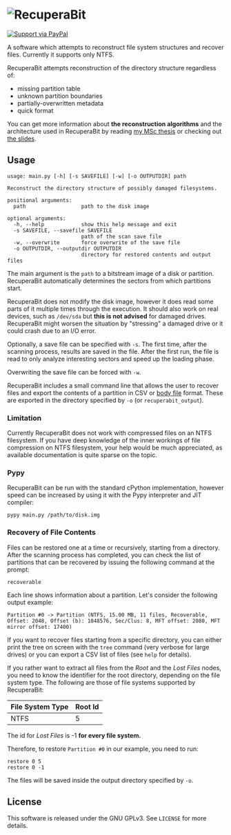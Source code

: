 

# ![RecuperaBit](http://i.imgur.com/Q6mM385.jpg)

[![Support via PayPal](https://cdn.rawgit.com/twolfson/paypal-github-button/1.0.0/dist/button.svg)](https://www.paypal.me/AndreaLazzarotto/)

A software which attempts to reconstruct file system structures and recover
files. Currently it supports only NTFS.

RecuperaBit attempts reconstruction of the directory structure regardless of:

- missing partition table
- unknown partition boundaries
- partially-overwritten metadata
- quick format

You can get more information about **the reconstruction algorithms** and the
architecture used in RecuperaBit by reading
[my MSc thesis](https://www.scribd.com/doc/309337813/) or checking out [the
slides](http://www.slideshare.net/TheLazza/recuperabit-forensic-file-system-reconstruction-given-partially-corrupted-metadata).

## Usage

    usage: main.py [-h] [-s SAVEFILE] [-w] [-o OUTPUTDIR] path

    Reconstruct the directory structure of possibly damaged filesystems.

    positional arguments:
      path                  path to the disk image

    optional arguments:
      -h, --help            show this help message and exit
      -s SAVEFILE, --savefile SAVEFILE
                            path of the scan save file
      -w, --overwrite       force overwrite of the save file
      -o OUTPUTDIR, --outputdir OUTPUTDIR
                            directory for restored contents and output files

The main argument is the `path` to a bitstream image of a disk or partition.
RecuperaBit automatically determines the sectors from which partitions start.

RecuperaBit does not modify the disk image, however it does read some parts of
it multiple times through the execution. It should also work on real devices,
such as `/dev/sda` but **this is not advised** for damaged drives. RecuperaBit
might worsen the situation by "stressing" a damaged drive or it could crash due
to an I/O error.

Optionally, a save file can be specified with `-s`. The first time, after the
scanning process, results are saved in the file. After the first run, the file
is read to only analyze interesting sectors and speed up the loading phase.

Overwriting the save file can be forced with `-w`.

RecuperaBit includes a small command line that allows the user to recover files
and export the contents of a partition in CSV or
[body file](http://wiki.sleuthkit.org/index.php?title=Body_file) format. These
are exported in the directory specified by `-o` (or `recuperabit_output`).

### Limitation

Currently RecuperaBit does not work with compressed files on an NTFS filesystem. If you have deep knowledge of the inner workings of file compression on NTFS filesystem, your help would be much appreciated, as available documentation is quite sparse on the topic.

### Pypy

RecuperaBit can be run with the standard cPython implementation, however speed
can be increased by using it with the Pypy interpreter and JIT compiler:

    pypy main.py /path/to/disk.img

### Recovery of File Contents

Files can be restored one at a time or recursively, starting from a directory.
After the scanning process has completed, you can check the list of partitions
that can be recovered by issuing the following command at the prompt:

    recoverable

Each line shows information about a partition. Let's consider the following
output example:

    Partition #0 -> Partition (NTFS, 15.00 MB, 11 files, Recoverable, Offset: 2048, Offset (b): 1048576, Sec/Clus: 8, MFT offset: 2080, MFT mirror offset: 17400)

If you want to recover files starting from a specific directory, you can either
print the tree on screen with the `tree` command (very verbose for large drives)
or you can export a CSV list of files (see `help` for details).

If you rather want to extract all files from the *Root* and the *Lost Files*
nodes, you need to know the identifier for the root directory, depending on
the file system type. The following are those of file systems supported by
RecuperaBit:

| File System Type | Root Id |
|------------------|---------|
| NTFS             | 5       |

The id for *Lost Files* is -1 **for every file system.**

Therefore, to restore `Partition #0` in our example, you need to run:

    restore 0 5
    restore 0 -1

The files will be saved inside the output directory specified by `-o`.

## License

This software is released under the GNU GPLv3. See `LICENSE` for more details.
